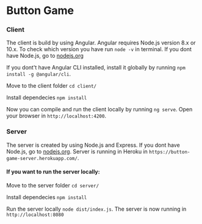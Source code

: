 # Button Game
### Client
The client is build by using Angular. Angular requires Node.js version 8.x or 10.x. 
To check which version you have run `node -v` in terminal.
If you dont have Node.js, go to [nodejs.org](nodejs.org)

If you dont't have Angular CLI installed, install it globally by running `npm install -g @angular/cli`.

Move to the client folder `cd client/`

Install dependecies `npm install`

Now you can compile and run the client locally by running `ng serve`. Open your browser in `http://localhost:4200`.

### Server
The server is created by using Node.js and Express. If you dont have Node.js, go to [nodejs.org](nodejs.org).
Server is running in Heroku in `https://button-game-server.herokuapp.com/`.

#### If you want to run the server locally:

Move to the server folder `cd server/`

Install dependecies `npm install`

Run the server locally `node dist/index.js`. The server is now running in `http://localhost:8080`
